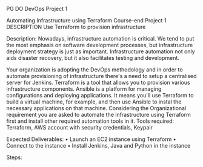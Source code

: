 PG DO DevOps Project 1

Automating Infrastructure using Terraform
Course-end Project 1
DESCRIPTION
Use Terraform to provision infrastructure
 
Description:
Nowadays, infrastructure automation is critical. We tend to put the most emphasis on software development processes, but infrastructure deployment strategy is just as important. Infrastructure automation not only aids disaster recovery, but it also facilitates testing and development.
 
Your organization is adopting the DevOps methodology and in order to automate provisioning of infrastructure there's a need to setup a centralised server for Jenkins.
Terraform is a tool that allows you to provision various infrastructure components. Ansible is a platform for managing configurations and deploying applications. It means you'll use Terraform to build a virtual machine, for example, and then use Ansible to instal the necessary applications on that machine.
Considering the Organizational requirement you are asked to automate the infrastructure using Terraform first and install other required automation tools in it.
Tools required: Terraform, AWS account with security credentials, Keypair
 
Expected Deliverables:
•	Launch an EC2 instance using Terraform
•	Connect to the instance
•	Install Jenkins, Java and Python in the instance

Steps:

